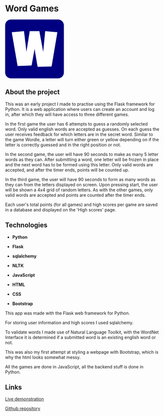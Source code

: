 # Word Games


![App icon](word_games_app/static/word-games/images/favicon/android-chrome-192x192.png)


## About the project
This was an early project I made to practise using the Flask framework for Python.
It is a web application where users can create an account and log in, after which they will have access to three different games.

In the first game the user has 6 attempts to guess a randomly selected word. Only valid english words are accepted as guesses. 
On each guess the user receives feedback for which letters are in the secret word. 
Similar to the game Wordle, a letter will turn either green or yellow depending on if the letter is correctly guessed and in the right position or not.

In the second game, the user will have 90 seconds to make as many 5 letter words as they can. 
After submitting a word, one letter will be frozen in place and the next word has to be formed using this letter.
Only valid words are accepted, and after the timer ends, points will be counted up. 

In the third game, the user will have 90 seconds to form as many words as they can from the letters displayed on screen.
Upon pressing start, the user will be shown a 4x4 grid of random letters. 
As with the other games, only valid words are accepted and points are counted after the timer ends.

Each user's total points (for all games) and high scores per game are saved in a database and displayed on the 'High scores' page.

## Technologies

- **Python**

- **Flask**

- **sqlalchemy**

- **NLTK**

- **JavaScript**

- **HTML**

- **CSS**

- **Bootstrap**


This app was made with the Flask web framework for Python.

For storing user information and high scores I used sqlalchemy.

To validate words I made use of Natural Language Toolkit, with the WordNet Interface it is  determined if a submitted word is an existing english word or not.

This was also my first attempt at styling a webpage with Bootstrap, which is why the html looks somewhat messy.

All the games are done in JavaScript, all the backend stuff is done in Python.


## Links

[Live demonstration](https://youtu.be/52I9I3DDTe8)


[Github repository](https://github.com/tdot123-1/word-games)